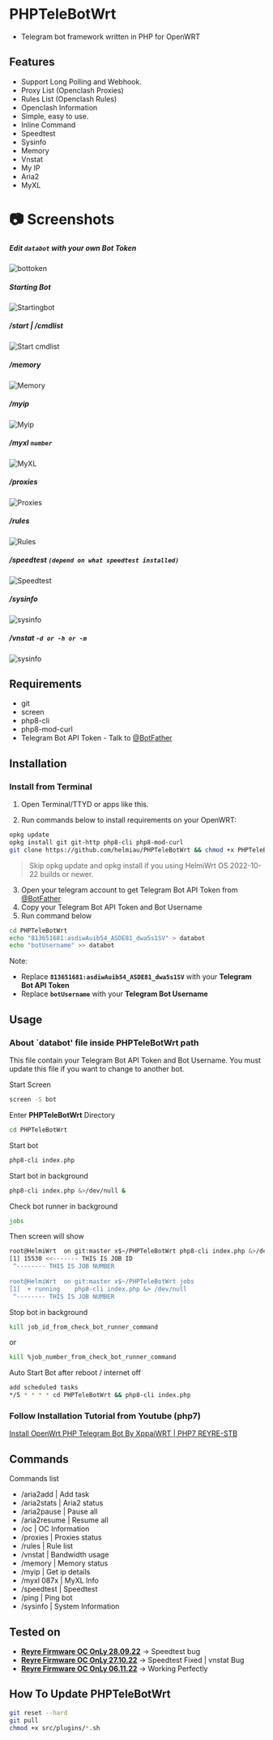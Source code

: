 # PHPTeleBotWrt
- Telegram bot framework written in PHP for OpenWRT

## Features

* Support Long Polling and Webhook.
* Proxy List (Openclash Proxies)
* Rules List (Openclash Rules)
* Openclash Information
* Simple, easy to use.
* Inline Command
* Speedtest
* Sysinfo
* Memory
* Vnstat
* My IP
* Aria2
* MyXL

# 📷 Screenshots
##### Edit `databot` with your own Bot Token
![bottoken](https://i.ibb.co/vP7csgQ/TokenBot.png)
##### Starting Bot
![Startingbot](https://i.ibb.co/mcYqq3S/startbot.png)
##### /start | /cmdlist
![Start cmdlist](https://i.ibb.co/y4wqFwb/cmdlist.png)
##### /memory
![Memory](https://i.ibb.co/cwQ8m1C/memory.png)
##### /myip
![Myip](https://i.ibb.co/PQVB3DH/myip.png)
##### /myxl `number`
![MyXL](https://i.ibb.co/bBMf0rg/myxl.png)
##### /proxies
![Proxies](https://i.ibb.co/0fmXhjX/proxies.png)
##### /rules
![Rules](https://i.ibb.co/8DtrH3n/rules.png)
##### /speedtest `(depend on what speedtest installed)`
![Speedtest](https://i.ibb.co/r3cV90Y/speedtest.png)
##### /sysinfo
![sysinfo](https://i.ibb.co/2tqS3cM/sysinfo.png)
##### /vnstat `-d or -h or -m`
![sysinfo](https://i.ibb.co/0ycJhvP/vnstat.png)

## Requirements
- git
- screen
- php8-cli
- php8-mod-curl
- Telegram Bot API Token - Talk to [@BotFather](https://telegram.me/@BotFather)

## Installation

### Install from Terminal
1. Open Terminal/TTYD or apps like this.

2. Run commands below to install requirements on your OpenWRT:

```sh
opkg update
opkg install git git-http php8-cli php8-mod-curl
git clone https://github.com/helmiau/PHPTeleBotWrt && chmod +x PHPTeleBotWrt/src/plugins/*.sh
```

>  Skip opkg update and opkg install if you using HelmiWrt OS 2022-10-22 builds or newer.

3. Open your telegram account to get Telegram Bot API Token from [@BotFather](https://telegram.me/@BotFather)
4. Copy your Telegram Bot API Token and Bot Username
5. Run command below

```sh
cd PHPTeleBotWrt
echo "813651681:asdiwAuib54_ASDE81_dwa5s1SV" > databot
echo "botUsername" >> databot
```
Note:
- Replace **`813651681:asdiwAuib54_ASDE81_dwa5s1SV`** with your **Telegram Bot API Token**
- Replace **`botUsername`** with your **Telegram Bot Username**

## Usage
### About `databot' file inside PHPTeleBotWrt path
This file contain your Telegram Bot API Token and Bot Username. You must update this file if you want to change to another bot.

Start Screen
```sh
screen -S bot
```

Enter **PHPTeleBotWrt** Directory
```sh
cd PHPTeleBotWrt
```

Start bot
```sh
php8-cli index.php
```

Start bot in background
```sh
php8-cli index.php &>/dev/null &
```

Check bot runner in background
```sh
jobs
```
Then screen will show
```sh
root@HelmiWrt  on git:master x$~/PHPTeleBotWrt php8-cli index.php &>/dev/null &
[1] 15530 <<------- THIS IS JOB ID
 ^-------- THIS IS JOB NUMBER
 
root@HelmiWrt  on git:master x$~/PHPTeleBotWrt jobs
[1]  + running    php8-cli index.php &> /dev/null
 ^-------- THIS IS JOB NUMBER
```

Stop bot in background
```sh
kill job_id_from_check_bot_runner_command
```

or 

```sh
kill %job_number_from_check_bot_runner_command
```

Auto Start Bot after reboot / internet off
```sh
add scheduled tasks
*/5 * * * * cd PHPTeleBotWrt && php8-cli index.php
```

### Follow Installation Tutorial from Youtube (php7)
[Install OpenWrt PHP Telegram Bot By XppaiWRT | PHP7 REYRE-STB
](https://www.youtube.com/watch?v=JJPozNreVE0&lc=Ugy_OosDmlWRERUgvB94AaABAg.9iCzkvv1lxu9iV-s6tpDnO)

## Commands
Commands list
 * /aria2add      | Add task
 * /aria2stats    | Aria2 status
 * /aria2pause    | Pause all
 * /aria2resume   | Resume all
 * /oc        | OC Information
 * /proxies   | Proxies status
 * /rules     | Rule list
 * /vnstat    | Bandwidth usage
 * /memory    | Memory status
 * /myip      | Get ip details
 * /myxl 087x | MyXL Info
 * /speedtest | Speedtest
 * /ping      | Ping bot
 * /sysinfo   | System Information

## Tested on
* [**Reyre Firmware OC OnLy 28.09.22**](https://www.youtube.com/watch?v=vtjw38V2ybA) -> Speedtest bug
* [**Reyre Firmware OC OnLy 27.10.22**](https://www.youtube.com/watch?v=0KWgy6P2PVYA) -> Speedtest Fixed | vnstat Bug
* [**Reyre Firmware OC OnLy 06.11.22**](https://www.youtube.com/watch?v=SBHcJJC8ln0) -> Working Perfectly

## How To Update PHPTeleBotWrt
```sh
git reset --hard
git pull
chmod +x src/plugins/*.sh
```
